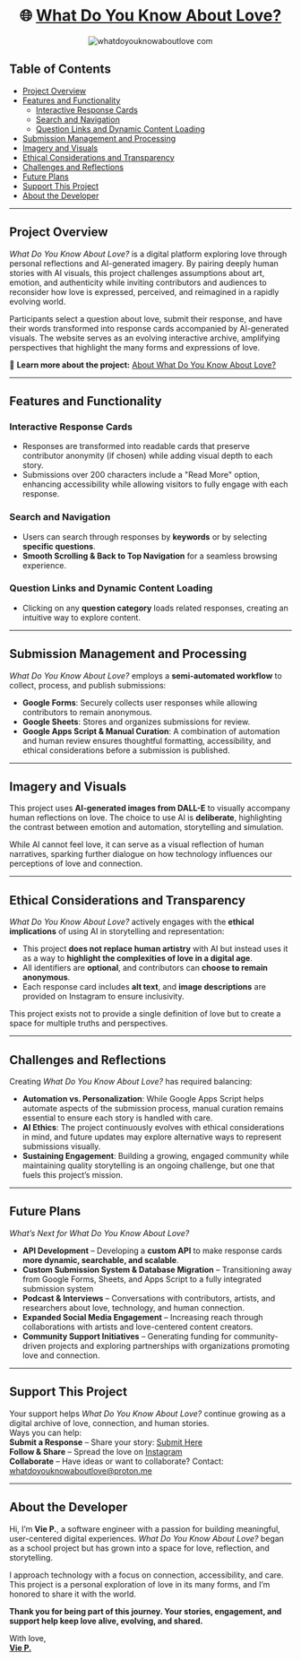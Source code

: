 <div align="center">

# 🌐 **[What Do You Know About Love?](https://whatdoyouknowaboutlove.com/)**  

![whatdoyouknowaboutlove com](https://github.com/user-attachments/assets/3dc81a19-d394-4d72-97cc-178fbfcdd4fa)


</div>

## Table of Contents
- [Project Overview](#project-overview)
- [Features and Functionality](#features-and-functionality)
  - [Interactive Response Cards](#interactive-response-cards)
  - [Search and Navigation](#search-and-navigation)
  - [Question Links and Dynamic Content Loading](#question-links-and-dynamic-content-loading)
- [Submission Management and Processing](#submission-management-and-processing)
- [Imagery and Visuals](#imagery-and-visuals)
- [Ethical Considerations and Transparency](#ethical-considerations-and-transparency)
- [Challenges and Reflections](#challenges-and-reflections)
- [Future Plans](#future-plans)
- [Support This Project](#support-this-project)
- [About the Developer](#about-the-developer)

---

## Project Overview
*What Do You Know About Love?* is a digital platform exploring love through personal reflections and AI-generated imagery. By pairing deeply human stories with AI visuals, this project challenges assumptions about art, emotion, and authenticity while inviting contributors and audiences to reconsider how love is expressed, perceived, and reimagined in a rapidly evolving world.

Participants select a question about love, submit their response, and have their words transformed into response cards accompanied by AI-generated visuals. The website serves as an evolving interactive archive, amplifying perspectives that highlight the many forms and expressions of love.  

📖 **Learn more about the project:** [About What Do You Know About Love?](https://whatdoyouknowaboutlove.com/about/)  

---

## Features and Functionality

### Interactive Response Cards
- Responses are transformed into readable cards that preserve contributor anonymity (if chosen) while adding visual depth to each story.
- Submissions over 200 characters include a "Read More" option, enhancing accessibility while allowing visitors to fully engage with each response.



### Search and Navigation
- Users can search through responses by **keywords** or by selecting **specific questions**.
- **Smooth Scrolling & Back to Top Navigation** for a seamless browsing experience.


### Question Links and Dynamic Content Loading
- Clicking on any **question category** loads related responses, creating an intuitive way to explore content.


---

## Submission Management and Processing
*What Do You Know About Love?* employs a **semi-automated workflow** to collect, process, and publish submissions:
- **Google Forms**: Securely collects user responses while allowing contributors to remain anonymous.
- **Google Sheets**: Stores and organizes submissions for review.
- **Google Apps Script & Manual Curation**: A combination of automation and human review ensures thoughtful formatting, accessibility, and ethical considerations before a submission is published.


---

## Imagery and Visuals
This project uses **AI-generated images from DALL-E** to visually accompany human reflections on love. The choice to use AI is **deliberate**, highlighting the contrast between emotion and automation, storytelling and simulation.

While AI cannot feel love, it can serve as a visual reflection of human narratives, sparking further dialogue on how technology influences our perceptions of love and connection.


---

## Ethical Considerations and Transparency
*What Do You Know About Love?* actively engages with the **ethical implications** of using AI in storytelling and representation:
- This project **does not replace human artistry** with AI but instead uses it as a way to **highlight the complexities of love in a digital age**.
- All identifiers are **optional**, and contributors can **choose to remain anonymous**.
- Each response card includes **alt text**, and **image descriptions** are provided on Instagram to ensure inclusivity.

This project exists not to provide a single definition of love but to create a space for multiple truths and perspectives.

---

## Challenges and Reflections
Creating *What Do You Know About Love?* has required balancing:
- **Automation vs. Personalization**: While Google Apps Script helps automate aspects of the submission process, manual curation remains essential to ensure each story is handled with care.
- **AI Ethics**: The project continuously evolves with ethical considerations in mind, and future updates may explore alternative ways to represent submissions visually.
- **Sustaining Engagement**: Building a growing, engaged community while maintaining quality storytelling is an ongoing challenge, but one that fuels this project’s mission.

---

## Future Plans
*What’s Next for What Do You Know About Love?*  
- **API Development** – Developing a **custom API** to make response cards **more dynamic, searchable, and scalable**.
- **Custom Submission System & Database Migration** – Transitioning away from Google Forms, Sheets, and Apps Script to a fully integrated submission system
- **Podcast & Interviews** – Conversations with contributors, artists, and researchers about love, technology, and human connection.
- **Expanded Social Media Engagement** – Increasing reach through collaborations with artists and love-centered content creators.
- **Community Support Initiatives** – Generating funding for community-driven projects and exploring partnerships with organizations promoting love and connection.

---

## Support This Project
Your support helps *What Do You Know About Love?* continue growing as a digital archive of love, connection, and human stories.  
Ways you can help:  
**Submit a Response** – Share your story: [Submit Here](https://whatdoyouknowaboutlove.com/submit)  
**Follow & Share** – Spread the love on [Instagram](https://instagram.com/whatdoyouknowaboutlove)  
**Collaborate** – Have ideas or want to collaborate? Contact: [whatdoyouknowaboutlove@proton.me](mailto:whatdoyouknowaboutlove@proton.me)  

---

## About the Developer
 Hi, I’m **Vie P.**, a software engineer with a passion for building meaningful, user-centered digital experiences. *What Do You Know About Love?* began as a school project but has grown into a space for love, reflection, and storytelling.  

I approach technology with a focus on connection, accessibility, and care. This project is a personal exploration of love in its many forms, and I’m honored to share it with the world.  

**Thank you for being part of this journey. Your stories, engagement, and support help keep love alive, evolving, and shared.**  

With love, 
<br>
**[Vie P.](https://whatdoyouknowaboutlove.com/viepaula/)**




